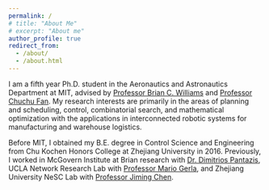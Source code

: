 ```yaml
---
permalink: /
# title: "About Me"
# excerpt: "About me"
author_profile: true
redirect_from: 
  - /about/
  - /about.html
---
```


I am a fifth year Ph.D. student in the Aeronautics and Astronautics Department at MIT, advised by [Professor Brian C. Williams](https://aeroastro.mit.edu/brian-c-williams) and [Professor Chuchu Fan](https://aeroastro.mit.edu/about/people/chuchu-fan). My research interests are primarily in the areas of planning and scheduling, control, combinatorial search, and mathematical optimization with the applications in interconnected robotic systems for manufacturing and warehouse logistics. 

Before MIT, I obtained my B.E. degree in Control Science and Engineering from Chu Kochen Honors College at Zhejiang University in 2016. Previously, I worked in McGovern Institute at Brian research with [Dr. Dimitrios Pantazis](https://mcgovern.mit.edu/profile/dimitrios-pantazis/), UCLA Network Research Lab with [Professor Mario Gerla](http://nrlweb.cs.ucla.edu/nrlweb/people/show/15), and Zhejiang University NeSC Lab with [Professor Jiming Chen](https://person.zju.edu.cn/en/jmchen).



